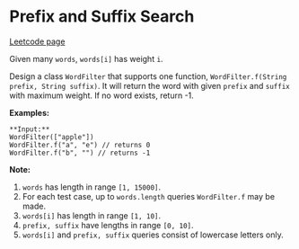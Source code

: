 # Prefix and Suffix Search
[Leetcode page](https://leetcode.com/problems/prefix-and-suffix-search/description)

Given many `words`, `words[i]` has weight `i`.

Design a class `WordFilter` that supports one function, `WordFilter.f(String
prefix, String suffix)`. It will return the word with given `prefix` and
`suffix` with maximum weight. If no word exists, return -1.

**Examples:**  

    
    
    **Input:**
    WordFilter(["apple"])
    WordFilter.f("a", "e") // returns 0
    WordFilter.f("b", "") // returns -1
    

**Note:**  

  1. `words` has length in range `[1, 15000]`.
  2. For each test case, up to `words.length` queries `WordFilter.f` may be made.
  3. `words[i]` has length in range `[1, 10]`.
  4. `prefix, suffix` have lengths in range `[0, 10]`.
  5. `words[i]` and `prefix, suffix` queries consist of lowercase letters only.

